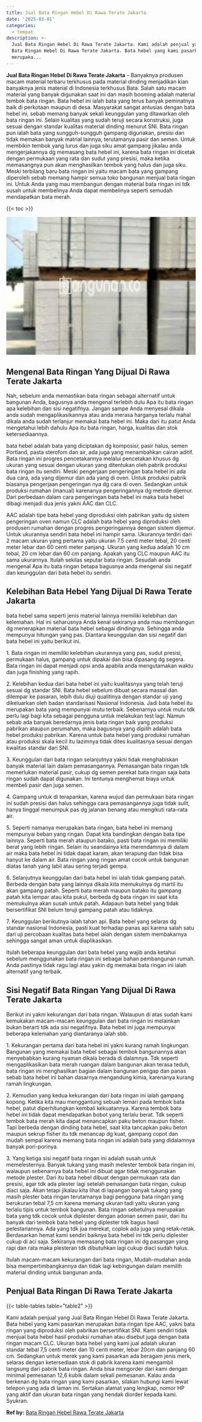 ```yaml
---
title: Jual Bata Ringan Hebel Di Rawa Terate Jakarta
date: '2025-03-01'
categories:
  - tempat
description: >-
  Jual Bata Ringan Hebel Di Rawa Terate Jakarta. Kami adalah penjual yang Jual
  Bata Ringan Hebel Di Rawa Terate Jakarta. Bata hebel yang kami pasarkan
  merupaka...
---
```


**Jual Bata Ringan Hebel Di Rawa Terate Jakarta** – Banyaknya produsen macam material terbaru terkhusus pada material dinding menjadikan kian banyaknya jenis material di Indonesia terkhusus Bata. Salah satu macam material yang banyak digunakan saat ini dan masih booming adalah material tembok bata ringan. Bata hebel ini ialah bata yang terus banyak peminatnya baik di perkotaan maupun di desa. Masyarakat sangat antusias dengan bata hebel ini, sebab memang banyak sekali keunggulan yang ditawarkan oleh bata ringan ini. Selain kualitas yang sudah teruji secara konstruksi, juga sesuai dengan standar kualitas material dinding menurut SNI. Bata ringan pun ialah bata yang sungguh-sungguh gampang digunakan, presisi dan tidak memakan banyak matrial lainnya, terutamanya pasir dan semen. Untuk membikin tembok yang lurus dan juga siku amat gampang jikalau anda mengerjakannya dg memasang bata hebel ini, karena bata ringan ini dicetak dengan permukaan yang rata dan sudut yang presisi, maka ketika memasangnya pun akan menghasilkan tembok yang halus dan juga siku. Meski terbilang baru bata ringan ini yaitu macam bata yang gampang diperoleh sebab memang hampir semua toko bangunan menjual bata ringan ini. Untuk Anda yang mau membangun dengan material bata ringan ini tdk susah untuk membelinya Anda dapat membelinya seperti semudah mendapatkan bata merah.

{{< toc >}}

![Jual Bata Ringan Hebel Di Rawa Terate Jakarta](/images/jual-hebel-murah-12.png)

## Mengenal Bata Ringan Yang Dijual Di Rawa Terate Jakarta

Nah, sebelum anda memastikan bata ringan sebagai alternatif untuk bangunan Anda, bagusnya anda mengenal terlebih dulu Apa itu bata ringan apa kelebihan dan sisi negatifnya. Jangan sampe Anda menyesal dikala anda sudah mengaplikasikannya atau anda merasa harganya terlalu mahal dikala anda sudah terlanjur memakai bata hebel ini. Maka dari itu patut Anda mengetahui lebih dahulu Apa itu bata ringan, harga, kualitas dan stok ketersediaannya.

bata hebel adalah bata yang diciptakan dg komposisi; pasir halus, semen Portland, pasta sterofom dan air, ada juga yang menambahkan cairan aditif. Bata ringan ini progres pencetakannya melalui pencetakan khusus dg ukuran yang sesuai dengan ukuran yang ditentukan oleh pabrik produksi bata ringan itu sendiri. Meski pengerjaan pengeringan bata hebel ini ada dua cara, ada yang dijemur dan ada yang di oven. Untuk produksi pabrik biasanya pengerjaan pengeringan nya dg cara di oven. Sedangkan untuk produksi rumahan (manual) karenanya pengeringannya dg metode dijemur. Dari perbedaan dalam cara pengeringan bata hebel ini maka bata hebel dibagi menjadi dua jenis yakni AAC dan CLC.

AAC adalah tipe bata hebel yang diproduksi oleh pabrikan yaitu dg sistem pengeringan oven namun CLC adalah bata hebel yang diproduksi oleh produsen rumahan dengan progres pengeringannya dengan sistem dijemur. Untuk ukurannya sendiri bata hebel ini hampir sama. Ukurannya terdiri dari 2 macam ukuran yang pertama yaitu ukuran 7.5 centi meter tebal, 20 centi meter lebar dan 60 centi meter panjang. Ukuran yang kedua adalah 10 cm tebal, 20 cm lebar dan 60 cm panjang. Apakah yang CLC maupun AAC itu sama ukurannya. Itulah sekilas seputar bata ringan. Sesudah anda mengenal Apa itu bata ringan betapa bagusnya anda mengenal sisi negatif dan keunggulan dari bata hebel itu sendiri.

## Kelebihan Bata Hebel Yang Dijual Di Rawa Terate Jakarta

bata hebel sama seperti jenis material lainnya memiliki kelebihan dan kelemahan. Hal ini seharusnya Anda kenal sekiranya anda mau membangun dg menerapkan material bata hebel sebagai dindingnya. Sehingga anda mempunyai hitungan yang pas. Diantara keunggulan dan sisi negatif dari bata hebel ini yaitu berikut ini.

1\. Bata ringan ini memiliki kelebihan ukurannya yang pas, sudut presisi, permukaan halus, gampang untuk dipakai dan bisa dipasang dg segera. Bata ringan ini dapat menjadi opsi anda apabila anda mengutamakan waktu dan juga finishing yang rapih.

2\. Kelebihan kedua dari bata hebel ini yaitu kualitasnya yang telah teruji sesuai dg standar SNI. Bata hebel sebelum dibuat secara massal dan dilempar ke pasaran, lebih dulu diuji qualitinya dengan standar uji yang dikeluarkan oleh badan standarisasi Nasional Indonesia. Jadi bata hebel itu merupakan bata yang mempunyai mutu terbaik. Sebenarnya untuk mutu tdk perlu lagi bagi kita sebagai pengguna untuk melakukan test lagi. Namun sebab ada banyak beredarnya jenis bata ringan baik yang produksi pabrikan ataupun perumahan, maka bagusnya yang dipilih adalah bata hebel produksi pabrikan. Karena untuk bata hebel yang produksi rumahan atau produksi skala kecil itu lazimnya tidak dites kualitasnya sesuai dengan kwalitas standar dari SNI.

3\. Keunggulan dari bata ringan selanjutnya yakni tidak menghabiskan banyak material lain dalam pemasangannya. Pemasangan bata ringan tdk memerlukan material pasir, cukup dg semen perekat bata ringan saja bata ringan sudah dapat digunakan. Ini tentunya menghemat biaya untuk membeli pasir dan juga semen.

4\. Gampang untuk di terapankan, karena wujud dan permukaan bata ringan ini sudah presisi dan halus sehingga cara pemasangannya juga tidak sulit, hanya tinggal menumpuk pas dg jalanan benang atau mengikuti rata-rata air.

5\. Seperti namanya merupakan bata ringan, bata hebel ini memang mempunyai beban yang ringan. Dapat kita bandingkan dengan bata tipe lainnya. Seperti bata merah ataupun batako, pasti bata ringan ini memiliki berat yang lebih ringan. Selain itu seandainya kita merendamnya di dalam air maka bata hebel ini tidak dapat karam, akan terapung dan tidak bisa hanyut ke dalam air. Bata ringan yang ringan amat cocok untuk bangunan diatas tanah yang labil atau sering terjadi gempa.

6\. Selanjutnya keunggulan dari bata hebel ini ialah tidak gampang patah. Berbeda dengan bata yang lainnya dikala kita memukulnya dg martil itu akan gampang patah. Seperti bata merah maupun batako itu gampang patah kita lempar atau kita pukul, berbeda dg bata ringan ini saat kita memukulnya akan susah untuk patah. Adapaun bata hebel yang tidak bersertifikat SNI belum teruji gampang patah atau tidaknya.

7\. Keunggulan berikutnya ialah tahan api. Bata hebel yang selaras dg standar nasional Indonesia, pasti kuat terhadap panas api karena salah satu dari uji percobaan kualitas bata hebel ialah dengan sistem membakarnya sehingga sangat aman untuk diaplikasikan.

Itulah beberapa keunggulan dari bata hebel yang wajib anda ketahui sebelum menggunakan bata ringan ini sebagai bahan pembangunan rumah. Anda pastinya tidak ragu lagi atau yakin dg memakai bata ringan ini ialah alternatif yang terbaik.

## Sisi Negatif Bata Ringan Yang Dijual Di Rawa Terate Jakarta

Berikut ini yakni kekurangan dari bata ringan. Walaupun di atas sudah kami kemukakan macam-macam keunggulan dari bata ringan ini melainkan bukan berarti tdk ada sisi negatifnya. Bata hebel ini juga mempunyai beberapa kelemahan yang diantaranya ialah sbb.

1\. Kekurangan pertama dari bata hebel ini yakni kurang ramah lingkungan. Bangunan yang memakai bata hebel sebagai tembok bangunannya akan menyebabkan kurang nyaman dikala berada di dalamnya. Tdk seperti mengaplikasikan bata merah ruangan dalam bangunan akan terasa teduh, bata ringan ini menghasilkan bagian dalam bangunan pengap dan panas sebab bata hebel ini bahan dasarnya mengandung kimia, karenanya kurang ramah lingkungan.

2\. Kemudian yang kedua kekurangan dari bata ringan ini ialah gampang kopong. Ketika kita mau menggantung sebuah lemari pada tembok bata hebel, patut diperhitungkan kembali kekuatannya. Karena tembok bata hebel ini tidak dapat mendapatkan bobot yang terlalu berat. Tdk seperti tembok bata merah kita dapat menancapkan paku beton maupun fisher. Tapi berbeda dengan dinding bata hebel, saat kita tancapkan paku beton maupun sekrup fisher itu tdk menancap dg kuat, gampang copot dan mudah sempal karena memang bata ringan ini adalah bata yang didalamnya banyak pori-porinya.

3\. Yang ketiga sisi negatif bata ringan ini adalah susah untuk memelesternya. Banyak tukang yang masih melester tembok bata ringan ini, walaupun sebenarnya bata hebel ini dibuat agar tidak menggunakan metode plester. Dari itu bata hebel dibuat dengan permukaan rata dan presisi, agar tdk ada plester lagi setelah pemasangan bata ringan, cukup diaci saja. Akan tetapi jikalau kita lihat di lapangan banyak tukang yang masih plester bata ringan terutamanya bagi pengguna bata ringan yang berukuran tebal 7,5 cm karena memang ukuran tadi yaitu ukuran yang terlalu tipis untuk tembok bangunan. Bata ringan sebetulnya merupakan bata yang tdk cocok untuk diplester dengan adonan semen pasir, dari itu banyak dari tembok bata hebel yang diplester tdk bagus hasil pelestariannya. Ada yang tdk jua merekat, coplok ada juga yang retak-retak. Berdasarkan hemat kami sendiri baiknya bata hebel ini tdk perlu diplester cukup di aci saja. Sekiranya memasang bata ringan ini dg pasangan yang rapi dan rata maka plesteran tdk dibutuhkan lagi cukup diaci sudah halus.

Itulah macam-macam kekurangan dari bata ringan, Mudah-mudahan anda bisa mempertimbangkannya dan tidak lagi kebingungan dalam memilih material dinding untuk bangunan anda.

## Penjual Bata Ringan Di Rawa Terate Jakarta

{{< table-tables table="table2" >}}

Kami adalah penjual yang Jual Bata Ringan Hebel Di Rawa Terate Jakarta. Bata hebel yang kami pasarkan merupakan bata ringan tipe AAC, yakni bata ringan yang diproduksi oleh pabrikan bersertifikat SNI. Kami sendiri tidak menjual bata hebel hasil produksi rumahan atau disebut juga dengan bata ringan macam CLC. Ukuran bata hebel yang kami jual adalah ukuran standar tebal 7,5 centi meter dan 10 centi meter, lebar 20cm dan panjang 60 cm. Sedangkan untuk merek yang kami pasarkan ada beragam jenis merk, selaras dengan ketersediaan stok di pabrik karena kami mengambil langsung dari pabrik bata ringan. Anda bisa mengorder dari kami dengan minimal pemesanan 12,6 kubik dalam sekali pemesanan. Kalau anda berkenan dg bata ringan yang kami pasarkan, silakan hubungi kami lewat telepon yang ada di laman ini. Sertakan alamat yang lengkap, nomor HP yang aktif dan ukuran bata ringan yang hendak diorder kepada kami. Syukran.

**Ref by:** [Bata Ringan Hebel Rawa Terate Jakarta](https://id.wikipedia.org/wiki/Bata)
